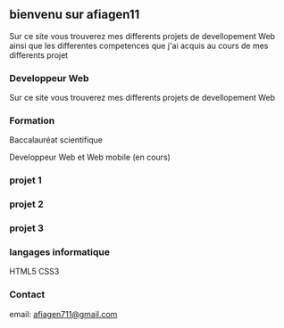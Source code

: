 ## bienvenu sur afiagen11

Sur ce site vous trouverez mes differents projets de devellopement Web ainsi que les differentes competences que j'ai acquis au cours de mes differents projet 



### Developpeur Web

Sur ce site vous trouverez mes differents projets de devellopement Web 

### Formation

Baccalauréat scientifique

Developpeur Web et Web mobile (en cours)



### projet 1

### projet 2

### projet 3



### langages informatique 

HTML5
CSS3


### Contact

email: afiagen711@gmail.com

